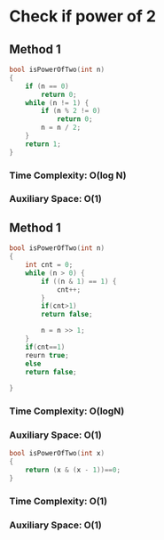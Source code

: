 
# Check if power of 2

## Method 1
```C++
bool isPowerOfTwo(int n)
{
    if (n == 0)
        return 0;
    while (n != 1) {
        if (n % 2 != 0)
            return 0;
        n = n / 2;
    }
    return 1;
}
```
### Time Complexity: O(log N)
### Auxiliary Space: O(1)

## Method 1
```C++
bool isPowerOfTwo(int n)
{
    int cnt = 0;
    while (n > 0) {
        if ((n & 1) == 1) {
            cnt++;
        }
        if(cnt>1)
        return false;

        n = n >> 1;
    }
    if(cnt==1)
    reurn true;
    else
    return false;
    
}
```

### Time Complexity: O(logN)
### Auxiliary Space: O(1)

```C++
bool isPowerOfTwo(int x)
{
    return (x & (x - 1))==0;
}
```

### Time Complexity: O(1)
### Auxiliary Space: O(1)